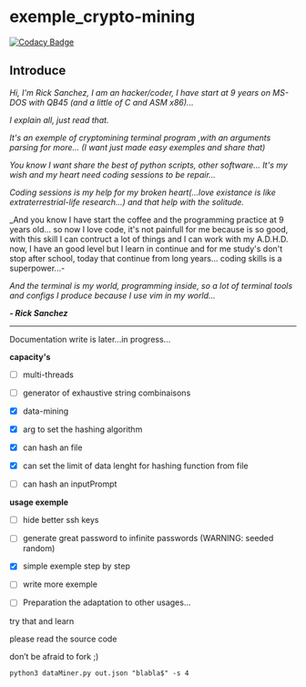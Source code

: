 # exemple_crypto-mining

[![Codacy Badge](https://api.codacy.com/project/badge/Grade/400e9831d4a349d88dfa9212bee6554d)](https://app.codacy.com/gh/0x07CB/exemple_crypto-mining?utm_source=github.com&utm_medium=referral&utm_content=0x07CB/exemple_crypto-mining&utm_campaign=Badge_Grade_Settings)

## Introduce

_Hi, I'm Rick Sanchez, I am an hacker/coder, I have start at 9 years on MS-DOS with QB45 (and a little of C and ASM x86)..._

_I explain all, just read that._

_It's an exemple of cryptomining terminal program ,with an arguments parsing for more... (I want just made easy exemples and share that)_

_You know I want share the best of python scripts, other software... It's my wish and my heart need coding sessions to be repair..._

_Coding sessions is my help for my broken heart(...love existance is like extraterrestrial-life research...) and that help with the solitude._

_And you know I have start the coffee and the programming practice at 9 years old... so now I love code, it's not painfull for me because is so good, with this skill I can contruct a lot of things and I can work with my A.D.H.D. now, I have an good level but I learn in continue and for me study's don't stop after school, today that continue from long years... coding skills is a superpower...-

_And the terminal is my world, programming inside, so a lot of terminal tools and configs I produce because I use vim in my world..._

***- Rick Sanchez***

------

Documentation write is later...in progress...

**capacity's**
- [ ] multi-threads
	
- [ ] generator of exhaustive string combinaisons
	
- [x] data-mining

- [x] arg to set the hashing algorithm

- [x] can hash an file

- [x] can set the limit of data lenght for hashing function from file

- [ ] can hash an inputPrompt 

**usage exemple**
- [ ] hide better ssh keys
	
- [ ] generate great password to infinite passwords (WARNING: seeded random) 
	
- [x] simple exemple step by step

- [ ] write more exemple

- [ ] Preparation the adaptation to other usages...

try that and learn 

please read the source code

don’t be afraid to fork ;)


```
python3 dataMiner.py out.json "blabla$" -s 4
```
